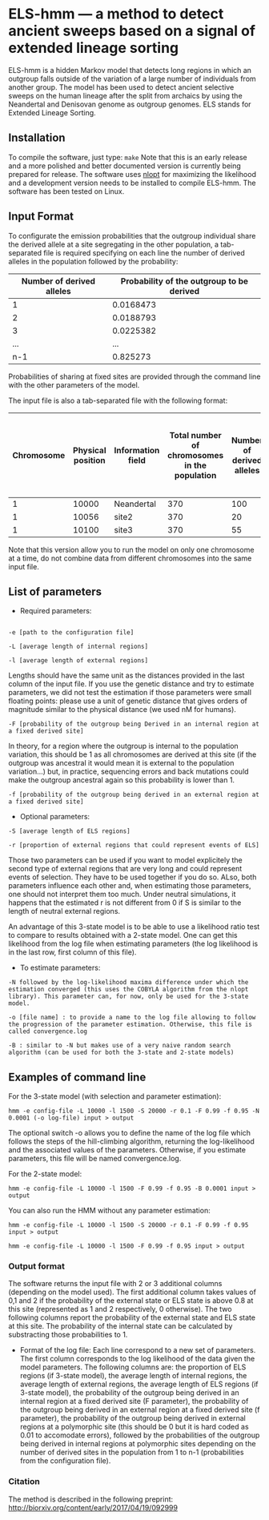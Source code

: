 # ELS-hmm — a method to detect ancient sweeps based on a signal of extended lineage sorting
ELS-hmm is a hidden Markov model that detects long regions in which an outgroup falls outside of the variation of a large number of individuals from another group. The model has been used to detect ancient selective sweeps on the human lineage after the split from archaics by using the Neandertal and Denisovan genome as outgroup genomes. ELS stands for Extended Lineage Sorting.

## Installation
To compile the software, just type:
```make```
Note that this is an early release and a more polished and better documented version is currently being prepared for release. The software uses [nlopt](http://ab-initio.mit.edu/wiki/index.php/NLopt) for maximizing the likelihood and a development version needs to be installed to compile ELS-hmm. The software has been tested on Linux.

## Input Format
To configurate the emission probabilities that the outgroup individual share the derived allele at a site segregating in the other population, a tab-separated file is required specifying on each line the number of derived alleles in the population followed by the probability:

Number of derived alleles | Probability of the outgroup to be derived
------------------------- | -----------------------------------------
1 | 0.0168473
2 | 0.0188793
3 | 0.0225382
... | ...
n-1 | 0.825273

Probabilities of sharing at fixed sites are provided through the command line with the other parameters of the model.

The input file is also a tab-separated file with the following format:

Chromosome | Physical position | Information field | Total number of chromosomes in the population | Number of derived alleles | State of the outgroup individual: A for Ancestral and D for Derived | distance from the previous site (genetic or physical distance)
---------- | ----------------- | ----------------- | --------------------------------------------- | ------------------------- | ------------------------------------------------------------------- | ---------------------------------------
1 | 10000 | Neandertal | 370 | 100 | D | 10000
1 | 10056 | site2 | 370 | 20 | A | 56
1 | 10100 | site3 | 370 | 55 | A | 44

Note that this version allow you to run the model on only one chromosome at a time, do not combine data from different chromosomes into the same input file.

## List of parameters

* Required parameters:
```

-e [path to the configuration file]

-L [average length of internal regions]

-l [average length of external regions]
```

Lengths should have the same unit as the distances provided in the last column of the input file. If you use the genetic distance and try to estimate parameters, we did not test the estimation if those parameters were small floating points: please use a unit of genetic distance that gives orders of magnitude similar to the physical distance (we used nM for humans).

```
-F [probability of the outgroup being Derived in an internal region at a fixed derived site]
```
In theory, for a region where the outgroup is internal to the population variation, this should be 1 as all chromosomes are derived at this site (if the outgroup was ancestral it would mean it is external to the population variation...) but, in practice, sequencing errors and back mutations could make the outgroup ancestral again so this probability is lower than 1.
```
-f [probability of the outgroup being derived in an external region at a fixed derived site]
```

* Optional parameters:
```
-S [average length of ELS regions]

-r [proportion of external regions that could represent events of ELS]
```
Those two parameters can be used if you want to model explicitely the second type of external regions that are very long and could represent events of selection. They have to be used together if you do so. ALso, both parameters influence each other and, when estimating those parameters, one should not interpret them too much. Under neutral simulations, it happens that the estimated r is not different from 0 if S is similar to the length of neutral external regions.

An advantage of this 3-state model is to be able to use a likelihood ratio test to compare to results obtained with a 2-state model. One can get this likelihood from the log file when estimating parameters (the log likelihood is in the last row, first column of this file).


* To estimate parameters:
```
-N followed by the log-likelihood maxima difference under which the estimation converged (this uses the COBYLA algorithm from the nlopt library). This parameter can, for now, only be used for the 3-state model.

-o [file name] : to provide a name to the log file allowing to follow the progression of the parameter estimation. Otherwise, this file is called convergence.log

-B : similar to -N but makes use of a very naive random search algorithm (can be used for both the 3-state and 2-state models)
```

## Examples of command line

For the 3-state model (with selection and parameter estimation):
```
hmm -e config-file -L 10000 -l 1500 -S 20000 -r 0.1 -F 0.99 -f 0.95 -N 0.0001 (-o log-file) input > output
```
The optional switch -o allows you to define the name of the log file which follows the steps of the hill-climbing algorithm, returning the log-likelihood and the associated values of the parameters. Otherwise, if you estimate parameters, this file will be named convergence.log.

For the 2-state model:
```
hmm -e config-file -L 10000 -l 1500 -F 0.99 -f 0.95 -B 0.0001 input > output
```
You can also run the HMM without any parameter estimation:
```
hmm -e config-file -L 10000 -l 1500 -S 20000 -r 0.1 -F 0.99 -f 0.95 input > output
```
```
hmm -e config-file -L 10000 -l 1500 -F 0.99 -f 0.95 input > output
```
### Output format

The software returns the input file with 2 or 3 additional columns (depending on the model used). The first additional column takes values of 0,1 and 2 if the probability of the external state or ELS state is above 0.8 at this site (represented as 1 and 2 respectively, 0 otherwise). The two following columns report the probability of the external state and ELS state at this site. The probability of the internal state can be calculated by substracting those probabilities to 1.
* Format of the log file:
Each line correspond to a new set of parameters. The first column corresponds to the log likelihood of the data given the model parameters. The following columns are: the proportion of ELS regions (if 3-state model), the average length of internal regions, the average length of external regions, the average length of ELS regions (if 3-state model), the probability of the outgroup being derived in an internal region at a fixed derived site (F parameter), the probability of the outgroup being derived in an external region at a fixed derived site (f parameter), the probability of the outgroup being derived in external regions at a polymorphic site (this should be 0 but it is hard coded as 0.01 to accomodate errors), followed by the probabilities of the outgroup being derived in internal regions at polymorphic sites depending on the number of derived sites in the population from 1 to n-1 (probabilities from the configuration file).

### Citation

The method is described in the following preprint: <http://biorxiv.org/content/early/2017/04/19/092999>
